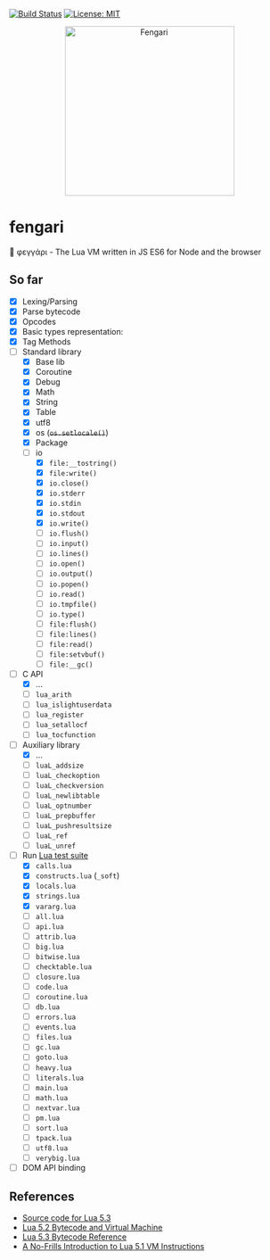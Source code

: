 [![Build Status](https://travis-ci.org/giann/fengari.svg?branch=master)](https://travis-ci.org/giann/fengari) [![License: MIT](https://img.shields.io/badge/License-MIT-yellow.svg)](https://opensource.org/licenses/MIT)

<p align="center">
    <img src="https://github.com/giann/fengari/raw/master/logo.png" alt="Fengari" width="304" height="304">
</p>

# fengari
🐺 φεγγάρι - The Lua VM written in JS ES6 for Node and the browser

## So far

- [x] Lexing/Parsing
- [x] Parse bytecode
- [x] Opcodes
- [x] Basic types representation:
- [x] Tag Methods
- [ ] Standard library
    - [x] Base lib
    - [x] Coroutine
    - [x] Debug
    - [x] Math
    - [x] String
    - [x] Table
    - [x] utf8
    - [x] os (~~`os.setlocale()`~~)
    - [x] Package
    - [ ] io
        - [x] `file:__tostring()`
        - [x] `file:write()`
        - [x] `io.close()`
        - [x] `io.stderr`
        - [x] `io.stdin`
        - [x] `io.stdout`
        - [x] `io.write()`
        - [ ] `io.flush()`
        - [ ] `io.input()`
        - [ ] `io.lines()`
        - [ ] `io.open()`
        - [ ] `io.output()`
        - [ ] `io.popen()`
        - [ ] `io.read()`
        - [ ] `io.tmpfile()`
        - [ ] `io.type()`
        - [ ] `file:flush()`
        - [ ] `file:lines()`
        - [ ] `file:read()`
        - [ ] `file:setvbuf()`
        - [ ] `file:__gc()`
- [ ] C API
    - [x] ...
    - [ ] `lua_arith`
    - [ ] `lua_islightuserdata`
    - [ ] `lua_register`
    - [ ] `lua_setallocf`
    - [ ] `lua_tocfunction`
- [ ] Auxiliary library
    - [x] ...
    - [ ] `luaL_addsize`
    - [ ] `luaL_checkoption`
    - [ ] `luaL_checkversion`
    - [ ] `luaL_newlibtable`
    - [ ] `luaL_optnumber`
    - [ ] `luaL_prepbuffer`
    - [ ] `luaL_pushresultsize`
    - [ ] `luaL_ref`
    - [ ] `luaL_unref`
- [ ] Run [Lua test suite](https://github.com/lua/tests)
    - [x] `calls.lua`
    - [x] `constructs.lua` (`_soft`)
    - [x] `locals.lua`
    - [x] `strings.lua`
    - [x] `vararg.lua`
    - [ ] `all.lua`
    - [ ] `api.lua`
    - [ ] `attrib.lua`
    - [ ] `big.lua`
    - [ ] `bitwise.lua`
    - [ ] `checktable.lua`
    - [ ] `closure.lua`
    - [ ] `code.lua`
    - [ ] `coroutine.lua`
    - [ ] `db.lua`
    - [ ] `errors.lua`
    - [ ] `events.lua`
    - [ ] `files.lua`
    - [ ] `gc.lua`
    - [ ] `goto.lua`
    - [ ] `heavy.lua`
    - [ ] `literals.lua`
    - [ ] `main.lua`
    - [ ] `math.lua`
    - [ ] `nextvar.lua`
    - [ ] `pm.lua`
    - [ ] `sort.lua`
    - [ ] `tpack.lua`
    - [ ] `utf8.lua`
    - [ ] `verybig.lua`
- [ ] DOM API binding

## References

- [Source code for Lua 5.3](lua.org/source/5.3/)
- [Lua 5.2 Bytecode and Virtual Machine](http://files.catwell.info/misc/mirror/lua-5.2-bytecode-vm-dirk-laurie/lua52vm.html)
- [Lua 5.3 Bytecode Reference](http://the-ravi-programming-language.readthedocs.io/en/latest/lua_bytecode_reference.html)
- [A No-Frills Introduction to Lua 5.1 VM Instructions](http://luaforge.net/docman/83/98/ANoFrillsIntroToLua51VMInstructions.pdf)
